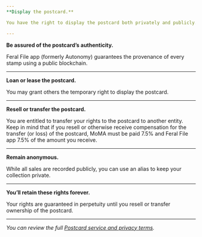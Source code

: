 ```yaml
---
**Display the postcard.**

You have the right to display the postcard both privately and publicly.

---
```

**Be assured of the postcard’s authenticity.**

Feral File app (formerly Autonomy) guarantees the provenance of every stamp using a public blockchain.

---
**Loan or lease the postcard.**

You may grant others the temporary right to display the postcard.

---
**Resell or transfer the postcard.**

You are entitled to transfer your rights to the postcard to another entity. Keep in mind that if you resell or otherwise receive compensation for the transfer (or loss) of the postcard, MoMA must be paid 7.5% and Feral File app 7.5% of the amount you receive.

---
**Remain anonymous.**

While all sales are recorded publicly, you can use an alias to keep your collection private.

---
**You’ll retain these rights forever.**

Your rights are guaranteed in perpetuity until you resell or transfer ownership of the postcard.

---


*You can review the full [Postcard service and privacy terms](https://github.com/bitmark-inc/autonomy-apps/blob/main/docs/postcard_terms.md).*
